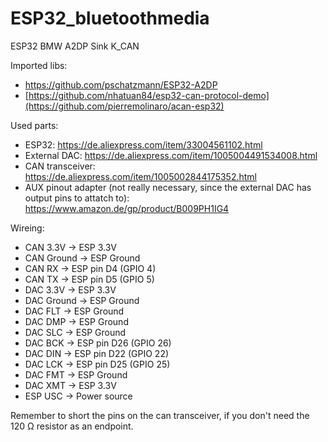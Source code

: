 # ESP32_bluetoothmedia
ESP32 BMW A2DP Sink K_CAN

Imported libs:
* https://github.com/pschatzmann/ESP32-A2DP
* [https://github.com/nhatuan84/esp32-can-protocol-demo](https://github.com/pierremolinaro/acan-esp32)

Used parts:
* ESP32: https://de.aliexpress.com/item/33004561102.html
* External DAC: https://de.aliexpress.com/item/1005004491534008.html
* CAN transceiver: https://de.aliexpress.com/item/1005002844175352.html
* AUX pinout adapter (not really necessary, since the external DAC has output pins to attatch to): https://www.amazon.de/gp/product/B009PH1IG4

Wireing:
* CAN 3.3V    -> ESP 3.3V
* CAN Ground  -> ESP Ground
* CAN RX      -> ESP pin D4 (GPIO 4)
* CAN TX      -> ESP pin D5 (GPIO 5)
* DAC 3.3V    -> ESP 3.3V
* DAC Ground  -> ESP Ground
* DAC FLT     -> ESP Ground
* DAC DMP     -> ESP Ground
* DAC SLC     -> ESP Ground
* DAC BCK     -> ESP pin D26 (GPIO 26)
* DAC DIN     -> ESP pin D22 (GPIO 22)
* DAC LCK     -> ESP pin D25 (GPIO 25)
* DAC FMT     -> ESP Ground
* DAC XMT     -> ESP 3.3V
* ESP USC     -> Power source

Remember to short the pins on the can transceiver, if you don't need the 120 Ω resistor as an endpoint.
